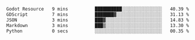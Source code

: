 <!--START_SECTION:waka-->

```txt
Godot Resource   9 mins          ██████████░░░░░░░░░░░░░░░   40.39 %
GDScript         7 mins          ███████▓░░░░░░░░░░░░░░░░░   31.13 %
JSON             3 mins          ███▓░░░░░░░░░░░░░░░░░░░░░   14.83 %
Markdown         3 mins          ███▒░░░░░░░░░░░░░░░░░░░░░   13.30 %
Python           0 secs          ░░░░░░░░░░░░░░░░░░░░░░░░░   00.35 %
```

<!--END_SECTION:waka-->